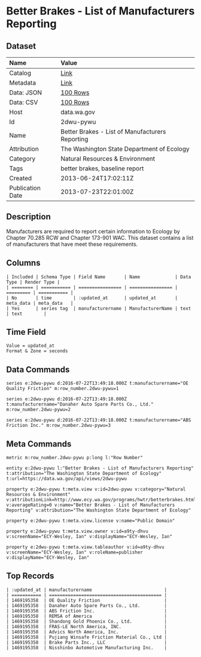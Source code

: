# Better Brakes - List of Manufacturers Reporting

## Dataset

| Name | Value |
| :--- | :---- |
| Catalog | [Link](https://catalog.data.gov/dataset/better-brakes-list-of-manufacturers-reporting-4ebfd) |
| Metadata | [Link](https://data.wa.gov/api/views/2dwu-pywu) |
| Data: JSON | [100 Rows](https://data.wa.gov/api/views/2dwu-pywu/rows.json?max_rows=100) |
| Data: CSV | [100 Rows](https://data.wa.gov/api/views/2dwu-pywu/rows.csv?max_rows=100) |
| Host | data.wa.gov |
| Id | 2dwu-pywu |
| Name | Better Brakes - List of Manufacturers Reporting |
| Attribution | The Washington State Department of Ecology |
| Category | Natural Resources & Environment |
| Tags | better brakes, baseline report |
| Created | 2013-06-24T17:02:11Z |
| Publication Date | 2013-07-23T22:01:00Z |

## Description

Manufacturers are required to report certain information to Ecology by Chapter 70.285 RCW and Chapter 173-901 WAC. This dataset contains a list of manufacturers that have meet these requirements.

## Columns

```ls
| Included | Schema Type | Field Name       | Name             | Data Type | Render Type |
| ======== | =========== | ================ | ================ | ========= | =========== |
| No       | time        | :updated_at      | updated_at       | meta_data | meta_data   |
| Yes      | series tag  | manufacturername | ManufacturerName | text      | text        |
```

## Time Field

```ls
Value = updated_at
Format & Zone = seconds
```

## Data Commands

```ls
series e:2dwu-pywu d:2016-07-22T13:49:18.000Z t:manufacturername="OE Quality Friction" m:row_number.2dwu-pywu=1

series e:2dwu-pywu d:2016-07-22T13:49:18.000Z t:manufacturername="Danaher Auto Spare Parts Co., Ltd." m:row_number.2dwu-pywu=2

series e:2dwu-pywu d:2016-07-22T13:49:18.000Z t:manufacturername="ABS Friction Inc." m:row_number.2dwu-pywu=3
```

## Meta Commands

```ls
metric m:row_number.2dwu-pywu p:long l:"Row Number"

entity e:2dwu-pywu l:"Better Brakes - List of Manufacturers Reporting" t:attribution="The Washington State Department of Ecology" t:url=https://data.wa.gov/api/views/2dwu-pywu

property e:2dwu-pywu t:meta.view v:id=2dwu-pywu v:category="Natural Resources & Environment" v:attributionLink=http://www.ecy.wa.gov/programs/hwtr/betterbrakes.html v:averageRating=0 v:name="Better Brakes - List of Manufacturers Reporting" v:attribution="The Washington State Department of Ecology"

property e:2dwu-pywu t:meta.view.license v:name="Public Domain"

property e:2dwu-pywu t:meta.view.owner v:id=a9ty-dhvu v:screenName="ECY-Wesley, Ian" v:displayName="ECY-Wesley, Ian"

property e:2dwu-pywu t:meta.view.tableauthor v:id=a9ty-dhvu v:screenName="ECY-Wesley, Ian" v:roleName=publisher v:displayName="ECY-Wesley, Ian"
```

## Top Records

```ls
| :updated_at | manufacturername                           | 
| =========== | ========================================== | 
| 1469195358  | OE Quality Friction                        | 
| 1469195358  | Danaher Auto Spare Parts Co., Ltd.         | 
| 1469195358  | ABS Friction Inc.                          | 
| 1469195358  | REMSA of America                           | 
| 1469195358  | Shandong Gold Phoenix Co., Ltd.            | 
| 1469195358  | FRAS-LE North America, INC.                | 
| 1469195358  | Advics North America, Inc.                 | 
| 1469195358  | Pujiang Winsafe Friction Material Co., Ltd | 
| 1469195358  | Brake Parts Inc., LLC                      | 
| 1469195358  | Nisshinbo Automotive Manufacturing Inc.    | 
```